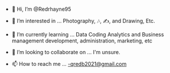 - 👋 Hi, I’m @Redrhayne95
- 👀 I’m interested in ...
       Photography,  🎶,  ✍,  and Drawing, 
          Etc.
- 🌱 I’m currently learning ...
         Data Coding Analytics  and Business management 
 development, administration, marketing, etc 

- 💞️ I’m looking to collaborate on ... 
          I'm unsure. 
- 📫 How to reach me ...
      -qredb2021@gmail.com

<!---
Redrhayne95/Redrhayne95 is a ✨ special ✨ repository because its `README.md` (this file) appears on your GitHub profile.
You can click the Preview link to take a look at your changes.
--->

